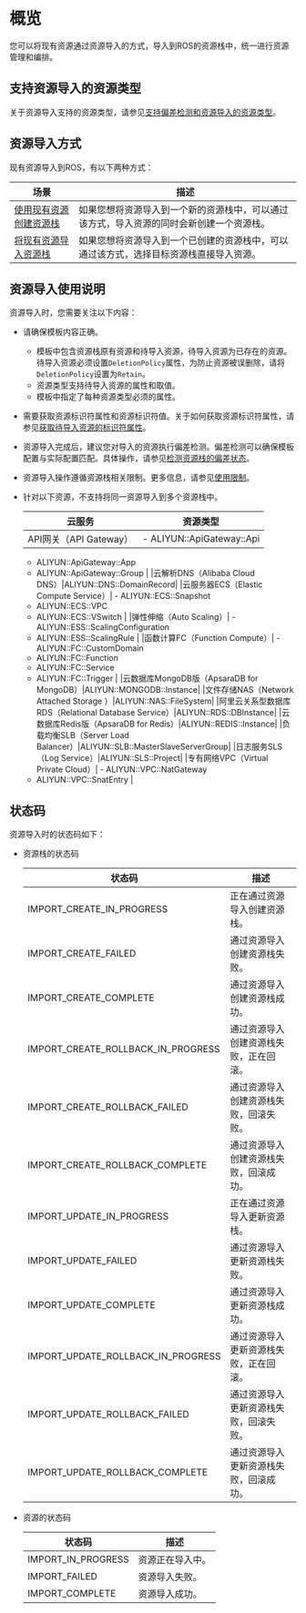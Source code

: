 # 概览

您可以将现有资源通过资源导入的方式，导入到ROS的资源栈中，统一进行资源管理和编排。

## 支持资源导入的资源类型

关于资源导入支持的资源类型，请参见[支持偏差检测和资源导入的资源类型](/intl.zh-CN/偏差检测/支持偏差检测和资源导入的资源类型.md)。

## 资源导入方式

现有资源导入到ROS，有以下两种方式：

|场景|描述|
|--|--|
|[使用现有资源创建资源栈]()|如果您想将资源导入到一个新的资源栈中，可以通过该方式，导入资源的同时会新创建一个资源栈。|
|[将现有资源导入资源栈](/intl.zh-CN/资源导入/将现有资源导入资源栈.md)|如果您想将资源导入到一个已创建的资源栈中，可以通过该方式，选择目标资源栈直接导入资源。|

## 资源导入使用说明

资源导入时，您需要关注以下内容：

-   请确保模板内容正确。
    -   模板中包含资源栈原有资源和待导入资源，待导入资源为已存在的资源。待导入资源必须设置`DeletionPolicy`属性，为防止资源被误删除，请将`DeletionPolicy`设置为`Retain`。
    -   资源类型支持待导入资源的属性和取值。
    -   模板中指定了每种资源类型必须的属性。
-   需要获取资源标识符属性和资源标识符值。关于如何获取资源标识符属性，请参见[获取待导入资源的标识符属性]()。
-   资源导入完成后，建议您对导入的资源执行偏差检测。偏差检测可以确保模板配置与实际配置匹配。具体操作，请参见[检测资源栈的偏差状态](/intl.zh-CN/偏差检测/检测资源栈的偏差状态.md)。
-   资源导入操作遵循资源栈相关限制。更多信息，请参见[使用限制](/intl.zh-CN/产品简介/使用限制.md)。
-   针对以下资源，不支持将同一资源导入到多个资源栈中。

    |云服务|资源类型|
    |---|----|
    |API网关（API Gateway）|    -   ALIYUN::ApiGateway::Api
    -   ALIYUN::ApiGateway::App
    -   ALIYUN::ApiGateway::Group |
    |云解析DNS（Alibaba Cloud DNS）|ALIYUN::DNS::DomainRecord|
    |云服务器ECS（Elastic Compute Service）|    -   ALIYUN::ECS::Snapshot
    -   ALIYUN::ECS::VPC
    -   ALIYUN::ECS::VSwitch |
    |弹性伸缩（Auto Scaling）|    -   ALIYUN::ESS::ScalingConfiguration
    -   ALIYUN::ESS::ScalingRule |
    |函数计算FC（Function Compute）|    -   ALIYUN::FC::CustomDomain
    -   ALIYUN::FC::Function
    -   ALIYUN::FC::Service
    -   ALIYUN::FC::Trigger |
    |云数据库MongoDB版（ApsaraDB for MongoDB）|ALIYUN::MONGODB::Instance|
    |文件存储NAS（Network Attached Storage ）|ALIYUN::NAS::FileSystem|
    |阿里云关系型数据库RDS（Relational Database Service）|ALIYUN::RDS::DBInstance|
    |云数据库Redis版（ApsaraDB for Redis）|ALIYUN::REDIS::Instance|
    |负载均衡SLB（Server Load Balancer）|ALIYUN::SLB::MasterSlaveServerGroup|
    |日志服务SLS（Log Service）|ALIYUN::SLS::Project|
    |专有网络VPC（Virtual Private Cloud）|    -   ALIYUN::VPC::NatGateway
    -   ALIYUN::VPC::SnatEntry |


## 状态码

资源导入时的状态码如下：

-   资源栈的状态码

    |状态码|描述|
    |---|--|
    |IMPORT\_CREATE\_IN\_PROGRESS|正在通过资源导入创建资源栈。|
    |IMPORT\_CREATE\_FAILED|通过资源导入创建资源栈失败。|
    |IMPORT\_CREATE\_COMPLETE|通过资源导入创建资源栈成功。|
    |IMPORT\_CREATE\_ROLLBACK\_IN\_PROGRESS|通过资源导入创建资源栈失败，正在回滚。|
    |IMPORT\_CREATE\_ROLLBACK\_FAILED|通过资源导入创建资源栈失败，回滚失败。|
    |IMPORT\_CREATE\_ROLLBACK\_COMPLETE|通过资源导入创建资源栈失败，回滚成功。|
    |IMPORT\_UPDATE\_IN\_PROGRESS|正在通过资源导入更新资源栈。|
    |IMPORT\_UPDATE\_FAILED|通过资源导入更新资源栈失败。|
    |IMPORT\_UPDATE\_COMPLETE|通过资源导入更新资源栈成功。|
    |IMPORT\_UPDATE\_ROLLBACK\_IN\_PROGRESS|通过资源导入更新资源栈失败，正在回滚。|
    |IMPORT\_UPDATE\_ROLLBACK\_FAILED|通过资源导入更新资源栈失败，回滚失败。|
    |IMPORT\_UPDATE\_ROLLBACK\_COMPLETE|通过资源导入更新资源栈失败，回滚成功。|

-   资源的状态码

    |状态码|描述|
    |---|--|
    |IMPORT\_IN\_PROGRESS|资源正在导入中。|
    |IMPORT\_FAILED|资源导入失败。|
    |IMPORT\_COMPLETE|资源导入成功。|


